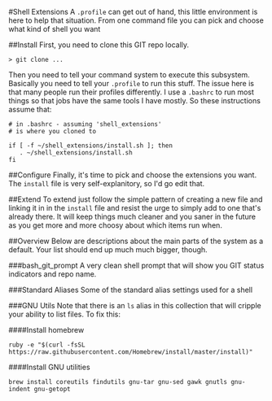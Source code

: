 #Shell Extensions
A `.profile` can get out of hand, this little environment is here to help that situation. From one command file you can pick and choose what kind of shell you want

##Install
First, you need to clone this GIT repo locally.

```
> git clone ...
```

Then you need to tell your command system to execute this subsystem. Basically you need to tell your `.profile` to run this stuff. The issue here is that many people run their profiles differently. I use a `.bashrc` to run most things so that jobs have the same tools I have mostly. So these instructions assume that:

```
# in .bashrc - assuming 'shell_extensions'
# is where you cloned to

if [ -f ~/shell_extensions/install.sh ]; then
   . ~/shell_extensions/install.sh
fi
```

##Configure
Finally, it's time to pick and choose the extensions you want. The `install` file is very self-explanitory, so I'd go edit that.


##Extend
To extend just follow the simple pattern of creating a new file and linking it in in the `install` file and resist the urge to simply add to one that's already there. It will keep things much cleaner and you saner in the future as you get more and more choosy about which items run when.


##Overview
Below are descriptions about the main parts of the system as a default. Your list should end up much much bigger, though.

###bash_git_prompt
A very clean shell prompt that will show you GIT status indicators and repo name.

###Standard Aliases
Some of the standard alias settings used for a shell

###GNU Utils
Note that there is an `ls` alias in this collection that will cripple your ability to list files. To fix this:

####Install homebrew
```
ruby -e "$(curl -fsSL https://raw.githubusercontent.com/Homebrew/install/master/install)"
```

####Install GNU utilities
```
brew install coreutils findutils gnu-tar gnu-sed gawk gnutls gnu-indent gnu-getopt
```


